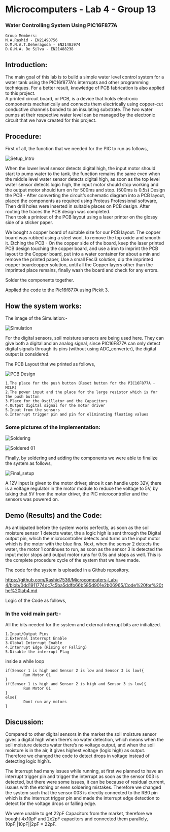 # Microcomputers - Lab 4 - Group 13
### Water Controlling System Using PIC16F877A

	Group Members: 
	M.A.Rashid - EN21498756
	D.M.N.A.T.Deheragoda - EN21483974
	D.G.M.A. De Silva - EN21488238


## Introduction:

The main goal of this lab is to build a simple water level control system for a water tank using the PIC16f877A's interrupts and other programming techniques. For a better result, knowledge of PCB fabrication is also applied to this project.  
A printed circuit board, or PCB, is a device that holds electronic components mechanically and connects them electrically using copper-cut conductive channels bonded to an insulating substrate. The two water pumps at their respective water level can be managed by the electronic circuit that we have created for this project.



## Procedure:

First of all, the function that we needed for the PIC  to run as follows, 

![Setup_Intro](https://user-images.githubusercontent.com/42742349/185554324-6d4274c4-3491-4453-b949-619e309d6db5.png)

When the lower level sensor detects digital high, the input motor should start to pump water to the tank, the function remains the same even when the middle level water sensor detects digital high, as soon as the top level water sensor detects logic high, the input motor should stop working and the output motor should turn on for 500ms and stop. (500ms is 0.5s)
Design the PCB  - After converting the circuit’s schematic diagram into a PCB layout, placed the components as required using Proteus Professional software, Then drill holes were inserted in suitable places on PCB design. After rooting the traces the PCB design was completed.  
Then took a printout of the PCB layout using a laser printer on the glossy side of a sticker paper.

We bought a copper board of suitable size for our PCB layout. The copper board was rubbed using a steel wool, to remove the top oxide and smooth it.
Etching the PCB - On the copper side of the board, keep the laser printed PCB design touching the copper board, and use a iron to imprint the PCB layout to the Copper board, put into a water container for about a min and remove the printed paper, Use a small Fecl3 solution, dip the imprinted copper boardcopper solution, until all the Copper layers other than the imprinted place remains, finally wash the board and check for any errors.

Solder the components together. 

Applied the code to the Pic16f877A using Pickit 3. 



## How the system works:

The image of the Simulation:-

![Simulation](https://user-images.githubusercontent.com/42742349/185554393-f029540b-e1b0-473e-80c9-c29d20e0a735.png)

For the digital sensors, soil moisture sensors are being used here. They can give both a digital and an analog signal, since PIC16F877A can only detect digital signals through its pins (without using ADC_converter), the digital output is considered. 


The PCB Layout that we printed as follows,

![PCB Design](https://user-images.githubusercontent.com/42742349/185554470-010440ca-0c73-402d-b8cf-b8705969e502.png)

	1.The place for the push button (Reset button for the PIC16F877A - MCLR) 
	2.The power input and the place for the large resistor which is for the push button
	3.Place for the Oscillator and the Capacitors
	4.Output digital signal for the motor driver
	5.Input from the sensors
	6.Interrupt trigger pin and pin for eliminating floating values

### Some pictures of the implementation:

![Soldering](https://user-images.githubusercontent.com/42742349/185554648-7e4802e5-a4f2-4ae1-a6d9-6ce26bed4665.jpeg)

![Soldered 01](https://user-images.githubusercontent.com/42742349/185554655-744649fc-4c37-488b-ab15-1cda674b36ee.jpeg)

Finally, by soldering and adding the components we were able to finalize the system as follows,

![Final_setup](https://user-images.githubusercontent.com/42742349/185554587-32cc6919-a118-4df7-95fa-84b9fc5af991.jpeg)

A 12V input is given to the motor driver, since it can handle upto 32V, there is a voltage regulator in the motor module to reduce the voltage to 5V, by taking that 5V from the motor driver, the PIC microcontroller and the sensors was powered on.



## Demo (Results) and the Code:

As anticipated before the system works perfectly, as soon as the soil moisture sensor 1 detects water, the a logic high is sent through the Digital output pin, which the microcontroller detects and turns on the input motor which is the motor with the blue fins.
Next, when the sensor 2 detects the water, the motor 1 continues to run, as soon as the sensor 3 is detected the input motor stops and output motor runs for 0.5s and stops as well.
This is the complete procedure cycle of the system that we have made.

The code for the system is uploaded in a Github repository.

https://github.com/Rashid7536/Microcomputers-Lab-4/blob/0dd1911774dc7c5ba5ddfb66b585d901e2b06965/Code%20for%20the%20lab4.md

Logic of the Code as follows,

### In the void main part:-

All the bits needed for the system and external interrupt bits are initialized.

	1.Input/Output Pins
	2.External Interrupt Enable
	3.Global Interrupt Enable
	4.Interrupt Edge (Rising or Falling)
	5.Disable the interrupt Flag

inside a while loop

	if(Sensor 1 is high and Sensor 2 is low and Sensor 3 is low){
			Run Motor 01
	}
	if(Sensor 1 is high and Sensor 2 is high and Sensor 3 is low){
			Run Motor 01
	}
	else{
			Dont run any motors
	}



## Discussion:

Compared to other digital sensors in the market the soil moisture sensor gives a digital high when there’s no water detection, which means when the soil moisture detects water there’s no voltage output, and when the soil moisture is in the air, it gives highest voltage (logic high) as output.
Therefore we changed the code to detect drops in voltage instead of detecting logic high’s.

The Interrupt had many issues while running, at first we planned to have an interrupt trigger pin and trigger the interrupt as soon as the sensor 003 is detected, but there were some issues, it can be because of residual current, issues with the etching or even soldering mistakes. 
Therefore we changed the system such that the sensor 003 is directly connected  to the RB0 pin which is the interrupt trigger pin and made the interrupt edge detection to detect for the voltage drops or falling edge.

We were unable to get 22pF Capacitors from the market, therefore we bought 4x10pF and 2x2pF capacitors and connected them parallely, 10pF||10pF||2pF = 22pF.
 

